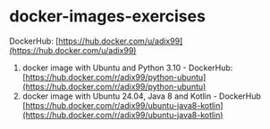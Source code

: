 # docker-images-exercises
DockerHub: [https://hub.docker.com/u/adix99](https://hub.docker.com/u/adix99)  
  
1. docker image with Ubuntu and Python 3.10 - DockerHub: [https://hub.docker.com/r/adix99/python-ubuntu](https://hub.docker.com/r/adix99/python-ubuntu)  
2. docker image with Ubuntu 24.04, Java 8 and Kotlin - DockerHub [https://hub.docker.com/r/adix99/ubuntu-java8-kotlin](https://hub.docker.com/r/adix99/ubuntu-java8-kotlin)

